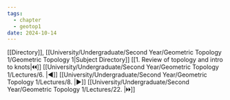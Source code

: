 ```yaml
---
tags:
  - chapter
  - geotop1
date: 2024-10-14
---
```

[[Directory]], [[University/Undergraduate/Second Year/Geometric Topology 1/Geometric Topology 1|Subject Directory]]
[[1. Review of topology and intro to knots|🞀🞀]] [[University/Undergraduate/Second Year/Geometric Topology 1/Lectures/6. |◀]] [[University/Undergraduate/Second Year/Geometric Topology 1/Lectures/8. |▶]] [[University/Undergraduate/Second Year/Geometric Topology 1/Lectures/22. |🞂🞂]]
# 
## 
### 